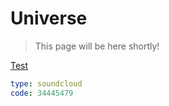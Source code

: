 # Universe

> This page will be here shortly!

[Test](#card=test)

```yaml audio
type: soundcloud
code: 34445479
```
